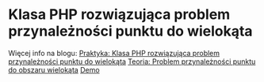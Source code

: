 Klasa PHP rozwiązująca problem przynależności punktu do wielokąta
==================================================================

Więcej info na blogu:
[Praktyka: Klasa PHP rozwiązująca problem przynależności punktu do wielokąta](http://blog.vokiel.com/klasa-php-rozwiazujaca-problem-przynaleznosci-punktu-do-wielokata)
[Teoria: Problem przynależności punktu do obszaru wielokąta](http://blog.vokiel.com/problem-przynaleznosci-punktu-do-obszaru-wielokata)
[Demo](http://blog.vokiel.com/dema/geofencing/)